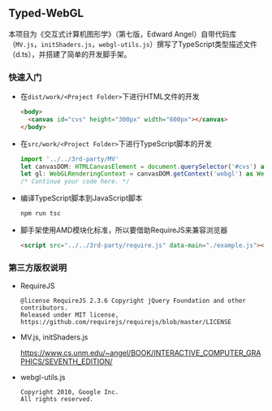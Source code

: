 ## Typed-WebGL

本项目为《交互式计算机图形学》（第七版，Edward Angel）自带代码库（`MV.js`，`initShaders.js`，`webgl-utils.js`）撰写了TypeScript类型描述文件（d.ts），并搭建了简单的开发脚手架。

### 快速入门

- 在`dist/work/<Project Folder>`下进行HTML文件的开发

  ```html
  <body>
    <canvas id="cvs" height="300px" width="600px"></canvas>
  </body>
  ```

- 在`src/work/<Project Folder>`下进行TypeScript脚本的开发

  ```typescript
  import '../../3rd-party/MV'
  let canvasDOM: HTMLCanvasElement = document.querySelector('#cvs') as HTMLCanvasElement
  let gl: WebGLRenderingContext = canvasDOM.getContext('webgl') as WebGLRenderingContext
  /* Continue your code here. */
  ```

- 编译TypeScript脚本到JavaScript脚本

  ```bash
  npm run tsc
  ```

- 脚手架使用AMD模块化标准，所以要借助RequireJS来兼容浏览器

  ```html
  <script src="../../3rd-party/require.js" data-main="./example.js"></script>
  ```

### 第三方版权说明

- RequireJS

  ```
  @license RequireJS 2.3.6 Copyright jQuery Foundation and other contributors.
  Released under MIT license, https://github.com/requirejs/requirejs/blob/master/LICENSE
  ```

- MV.js, initShaders.js

  https://www.cs.unm.edu/~angel/BOOK/INTERACTIVE_COMPUTER_GRAPHICS/SEVENTH_EDITION/

- webgl-utils.js

  ```
  Copyright 2010, Google Inc.
  All rights reserved.
  ```

